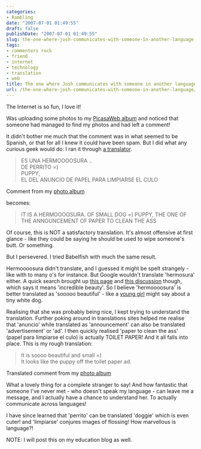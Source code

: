```yaml
---
categories:
- Rambling
date: "2007-07-01 01:49:55"
draft: false
publishDate: "2007-07-01 01:49:55"
slug: the-one-where-josh-communicates-with-someone-in-another-language
tags:
- commenters rock
- friend
- internet
- technology
- translation
- web
title: The one where Josh communicates with someone in another language
url: /the-one-where-josh-communicates-with-someone-in-another-language/
---
```


The Internet is so fun, I love it!

Was uploading some photos to my [PicasaWeb album](http://picasaweb.google.com/nunn.joshua) and noticed that someone had managed to find my photos and had left a comment!

It didn't bother me much that the comment was in what seemed to be Spanish, or that for all I knew it could have been spam. But I did what any curious geek would do: I ran it through [a translator](http://translate.google.com/translate_t?hl=en).

> ES UNA HERMOOOOSURA ..\
> DE PERRITO =)\
> PUPPY,\
> EL DEL ANUNCIO DE PAPEL PARA LIMPIARSE EL CULO

Comment from my [photo album](http://picasaweb.google.com/nunn.joshua/Puppy/photo#5047115752437123410 "My photo album")

becomes:

> IT IS A HERMOOOOSURA. OF SMALL DOG =) PUPPY, THE ONE OF THE
> ANNOUNCEMENT OF PAPER TO CLEAN THE ASS

Of course, this is NOT a satisfactory translation. It's almost offensive at first glance - like they could be saying he should be used to wipe someone's butt. Or something.

But I persevered. I tried Babelfish with much the same result.

Hermoooosura didn't translate, and I guessed it might be spelt strangely - like with to many o's for instance. But Google wouldn't translate 'hermosura' either. A quick search brought up [this page](http://www.wordreference.com/es/en/translation.asp?spen=hermosura) and [this discussion](http://forum.wordreference.com/showthread.php?t=394652) though, which says it means 'incredible beauty'. So I believe 'hermoooosura' is better translated as 'sooooo beautiful' - like a [young girl](http://picasaweb.google.com/josehuerta04) might say about a tiny white dog.

Realising that she was probably being nice, I kept trying to understand the translation. Further poking around in translations sites helped me realise that 'anuncio' while translated as 'announcement' can also be translated 'advertisement' or 'ad'. I then quickly realised 'paper to clean the ass' (papel para limpiarse el culo) is actually TOILET PAPER! And it all falls into place. This is my rough translation:

> It is soooo beautiful and small =)\
> It looks like the puppy off the toilet paper ad.

Translated comment from my [photo album](http://picasaweb.google.com/nunn.joshua/Puppy/photo#5047115752437123410 "My photo album")

What a lovely thing for a complete stranger to say! And how fantastic that someone I've never met - who doesn't speak my language - can leave me a message, and I actually have a chance to understand her. To actually communicate across languages!

I have since learned that 'perrito' can be translated 'doggie' which is even cuter! and 'limpiarse' conjures images of flossing! How marvellous is language?!

NOTE: I will post this on my education blog as well.
